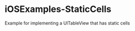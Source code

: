 iOSExamples-StaticCells
=======================

Example for implementing a UITableView that has static cells
